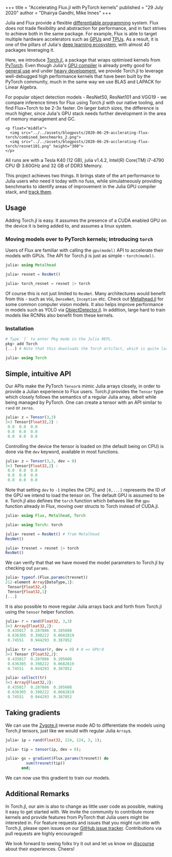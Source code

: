 +++
title = "Accelerating Flux.jl with PyTorch kernels"
published = "29 July 2020"
author = "Dhairya Gandhi, Mike Innes"
+++

Julia and Flux provide a flexible [differentiable programming](./2019-03-05-dp-vs-rl.md) system. Flux does not trade flexibility and abstraction for performance, and in fact strives to achieve both in the same package. For example, Flux is able to target multiple hardware accelerators such as [GPUs](https://fluxml.ai/Flux.jl/stable/gpu/) and [TPUs](https://arxiv.org/pdf/1810.09868.pdf). As a result, it is one of the pillars of Julia's [deep learning ecosystem](https://juliahub.com/ui/Packages/CUDAnative/4Zu2W/3.1.0?t=2), with almost 40 packages leveraging it.

Here, we introduce [Torch.jl](https://github.com/FluxML/Torch.jl), a package that wraps optimised kernels from [PyTorch](https://pytorch.org). Even though Julia's [GPU compiler](https://developer.nvidia.com/blog/gpu-computing-julia-programming-language/) is already pretty good for [general use](https://juliahub.com/ui/Packages/CUDAnative/4Zu2W/3.1.0?t=2) and under [heavy development](https://github.com/JuliaGPU/CUDA.jl), we provide Torch.jl to leverage well-debugged high performance kernels that have been built by the PyTorch community, much in the same way we use BLAS and LAPACK for Linear Algebra. 

For popular object detection models - ResNet50, ResNet101 and VGG19 - we compare inference times for Flux using Torch.jl with our native tooling, and find Flux+Torch to be 2-3x faster. On larger batch sizes, the difference is much higher, since Julia's GPU stack needs further development in the area of memory management and GC. 

~~~
<p float="middle">
  <img src="../../assets/blogposts/2020-06-29-acclerating-flux-torch/combined_benchmarks_2.png">
  <img src="../../assets/blogposts/2020-06-29-acclerating-flux-torch/resnet101.png" height="300">
</p>
~~~

All runs are with a Tesla K40 (12 GB), julia v1.4.2, Intel(R) Core(TM) i7-4790 CPU @ 3.60GHz and 32 GB of DDR3 Memory.

This project achieves two things. It brings state of the art performance to Julia users who need it today with no fuss, while simulatneously providing benchmarks to identify areas of improvement in the Julia GPU compiler stack, and [track them](https://speed.juliagpu.org/).

## Usage

Adding Torch.jl is easy. It assumes the presence of a CUDA enabled GPU on the device it is being added to, and assumes a linux system.

### Moving models over to PyTorch kernels; introducing `torch`

Users of Flux are familiar with calling the `gpu(model)` API to accelerate their models with GPUs. The API for Torch.jl is just as simple - `torch(model)`.

```julia
julia> using Metalhead

julia> resnet = ResNet()

julia> torch_resnet = resnet |> torch
```

Of course this is not just limited to `ResNet`. Many architectures would benefit from this - such as `VGG`, `DenseNet`, `Inception` etc. Check out [Metalhead.jl](https://github.com/FluxML/Metalhead.jl) for some common computer vision models. It also helps improve performance in models such as YOLO via [ObjectDetector.jl](https://github.com/r3tex/ObjectDetector.jl). In addition, large hard to train models like RCNNs also benefit from these kernels.

### Installation

```julia
# Type `]` to enter Pkg mode in the Julia REPL.
pkg> add Torch
[...] # Note that this downloads the Torch artifact, which is quite large

julia> using Torch
```

## Simple, intuitive API

Our APIs make the PyTorch `Tensor`s mimic Julia arrays closely, in order to provide a Julian experience to Flux users. Torch.jl provides the `Tensor` type which closely follows the semantics of a regular Julia array, albeit while being managed by PyTorch. One can create a tensor with an API similar to `rand` or `zeros`.

```julia
julia> z = Tensor(3,3)
3×3 Tensor{Float32,2} :
 0.0  0.0  0.0
 0.0  0.0  0.0
 0.0  0.0  0.0
```

Controlling the device the tensor is loaded on (the default being on CPU) is done via the `dev` keyword, available in most functions.

```julia
julia> z = Tensor(3,3, dev = 0)
3×3 Tensor{Float32,2} :
 0.0  0.0  0.0
 0.0  0.0  0.0
 0.0  0.0  0.0
```

Note that setting `dev` to `-1` implies the CPU, and `[0,...]` represents the ID of the GPU we intend to load the tensor on. The default GPU is assumed to be `0`. Torch.jl also defines the `torch` function which behaves like the `gpu` function already in Flux, moving over structs to Torch instead of CUDA.jl.

```julia
julia> using Flux, Metalhead, Torch

julia> using Torch: torch

julia> resnet = ResNet() # from Metalhead
ResNet()

julia> tresnet = resnet |> torch
ResNet()
```

We can verify that that we have moved the model parameters to Torch.jl by checking out `params`.

```julia
julia> typeof.(Flux.params(tresnet))
212-element Array{DataType,1}:
 Tensor{Float32,4}
 Tensor{Float32,1}
[...]
```

It is also possible to move regular Julia arrays back and forth from Torch.jl using the `tensor` helper function.

```julia
julia> r = rand(Float32, 3,3)
3×3 Array{Float32,2}:
 0.435017  0.287086  0.105608
 0.636305  0.398222  0.0682819
 0.74551   0.944293  0.387852

julia> tr = tensor(r, dev = 0) # 0 => GPU:0
3×3 Tensor {Float32,2}:
 0.435017  0.287086  0.105608
 0.636305  0.398222  0.0682819
 0.74551   0.944293  0.387852

julia> collect(tr)
3×3 Array{Float32,2}:
 0.435017  0.287086  0.105608
 0.636305  0.398222  0.0682819
 0.74551   0.944293  0.387852
```

## Taking gradients

We can use the [Zygote.jl](https://github.com/Flux/Zygote.jl) reverse mode AD to differentiate the models using Torch.jl tensors, just like we would with regular Julia `Array`s.

```julia
julia> ip = rand(Float32, 224, 224, 3, 1);

julia> tip = tensor(ip, dev = 0);

julia> gs = gradient(Flux.params(tresnet)) do
         sum(tresnet(tip))
       end;
```

We can now use this gradient to train our models.

## Additional Remarks

In Torch.jl, our aim is also to change as little user code as possible, making it easy to get started with. We invite the community to contribute more kernels and provide features from PyTorch that Julia users might be interested in. For feature requests and issues that you might run into with Torch.jl, please open issues on our [GitHub issue tracker](https://github.com/FluxML/Torch.jl/issues). Contributions via pull requests are highly encouraged!

We look forward to seeing folks try it out and let us know on [discourse](https://discourse.julialang.org) about their experiences. Cheers!
